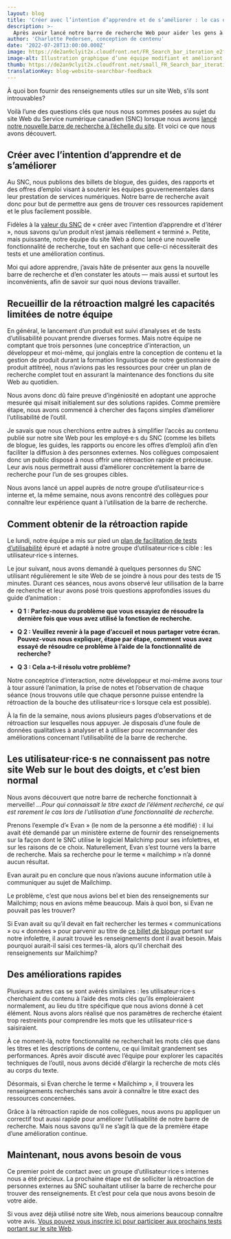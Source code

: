 ```yaml
---
layout: blog
title: 'Créer avec l’intention d’apprendre et de s’améliorer : le cas de notre barre de recherche'
description: >-
  Après avoir lancé notre barre de recherche Web pour aider les gens à trouver plus facilement les ressources qu’ils recherchaient, nous avons dû réaliser des tests auprès des utilisateur·rice·s (recherche en conception) pour découvrir comment améliorer l’outil. 
author: 'Charlotte Pedersen, conception de contenu'
date: '2022-07-28T13:00:00.000Z'
image: https://de2an9clyit2x.cloudfront.net/FR_Search_bar_iteration_e2f89d87f4.jpg
image-alt: Illustration graphique d’une équipe modifiant et améliorant conjointement la barre de recherche d’un site Web.
thumb: https://de2an9clyit2x.cloudfront.net/small_FR_Search_bar_iteration_e2f89d87f4.jpg
translationKey: blog-website-searchbar-feedback
---
```

À quoi bon fournir des renseignements utiles sur un site Web, s’ils sont introuvables? 

Voilà l’une des questions clés que nous nous sommes posées au sujet du site Web du Service numérique canadien (SNC) lorsque nous avons [lancé notre nouvelle barre de recherche à l’échelle du site](https://numerique.canada.ca/2022/07/14/aider-les-gens-%C3%A0-trouver-du-contenu-comment-cr%C3%A9er-une-barre-de-recherche-sur-un-site-web/). Et voici ce que nous avons découvert.

## Créer avec l’intention d’apprendre et de s’améliorer

Au SNC, nous publions des billets de blogue, des guides, des rapports et des offres d’emploi visant à soutenir les équipes gouvernementales dans leur prestation de services numériques. Notre barre de recherche avait donc pour but de permettre aux gens de trouver ces ressources rapidement et le plus facilement possible.

Fidèles à la [valeur du SNC](https://numerique.canada.ca/nos-valeurs/) de « créer avec l’intention d’apprendre et d’itérer », nous savons qu’un produit n’est jamais réellement « terminé ». Petite, mais puissante, notre équipe du site Web a donc lancé une nouvelle fonctionnalité de recherche, tout en sachant que celle-ci nécessiterait des tests et une amélioration continus.  

Moi qui adore apprendre, j’avais hâte de présenter aux gens la nouvelle barre de recherche et d’en constater les atouts — mais aussi et surtout les inconvénients, afin de savoir sur quoi nous devions travailler. 

## Recueillir de la rétroaction malgré les capacités limitées de notre équipe

En général, le lancement d’un produit est suivi d’analyses et de tests d’utilisabilité pouvant prendre diverses formes. Mais notre équipe ne comptant que trois personnes (une conceptrice d’interaction, un développeur et moi-même, qui jonglais entre la conception de contenu et la gestion de produit durant la formation linguistique de notre gestionnaire de produit attitrée), nous n’avions pas les ressources pour créer un plan de recherche complet tout en assurant la maintenance des fonctions du site Web au quotidien. 

Nous avons donc dû faire preuve d’ingéniosité en adoptant une approche mesurée qui misait initialement sur des solutions rapides. Comme première étape, nous avons commencé à chercher des façons simples d’améliorer l’utilisabilité de l’outil.

Je savais que nous cherchions entre autres à simplifier l’accès au contenu publié sur notre site Web pour les employé·e·s du SNC (comme les billets de blogue, les guides, les rapports ou encore les offres d’emploi) afin d’en faciliter la diffusion à des personnes externes. Nos collègues composaient donc un public disposé à nous offrir une rétroaction rapide et précieuse. Leur avis nous permettrait aussi d’améliorer concrètement la barre de recherche pour l’un de ses groupes cibles. 

Nous avons lancé un appel auprès de notre groupe d’utilisateur·rice·s interne et, la même semaine, nous avons rencontré des collègues pour connaître leur expérience quant à l’utilisation de la barre de recherche.

## Comment obtenir de la rétroaction rapide
Le lundi, notre équipe a mis sur pied un [plan de facilitation de tests d’utilisabilité](https://numerique.canada.ca/guides/guide-tests-d-utilisabilite/) épuré et adapté à notre groupe d’utilisateur·rice·s cible : les utilisateur·rice·s internes. 

Le jour suivant, nous avons demandé à quelques personnes du SNC utilisant régulièrement le site Web de se joindre à nous pour des tests de 15 minutes. Durant ces séances, nous avons observé leur utilisation de la barre de recherche et leur avons posé trois questions approfondies issues du guide d’animation : 

- **Q 1 : Parlez-nous du problème que vous essayiez de résoudre la dernière fois que vous avez utilisé la fonction de recherche.**

- **Q 2 : Veuillez revenir à la page d’accueil et nous partager votre écran. Pouvez-vous nous expliquer, étape par étape, comment vous avez essayé de résoudre ce problème à l’aide de la fonctionnalité de recherche?**

-  **Q 3 : Cela a-t-il résolu votre problème?**

Notre conceptrice d’interaction, notre développeur et moi-même avons tour à tour assuré l’animation, la prise de notes et l’observation de chaque séance (nous trouvons utile que chaque personne puisse entendre la rétroaction de la bouche des utilisateur·rice·s lorsque cela est possible). 

À la fin de la semaine, nous avions plusieurs pages d’observations et de rétroaction sur lesquelles nous appuyer. Je disposais d’une foule de données qualitatives à analyser et à utiliser pour recommander des améliorations concernant l’utilisabilité de la barre de recherche. 

## Les utilisateur·rice·s ne connaissent pas notre site Web sur le bout des doigts, et c’est bien normal

Nous avons découvert que notre barre de recherche fonctionnait à merveille! *...Pour qui connaissait le titre exact de l’élément recherché, ce qui est rarement le cas lors de l’utilisation d’une fonctionnalité de recherche.* 

Prenons l’exemple d’« Evan » (le nom de la personne a été modifié) : il lui avait été demandé par un ministère externe de fournir des renseignements sur la façon dont le SNC utilise le logiciel Mailchimp pour ses infolettres, et sur les raisons de ce choix. Naturellement, Evan s’est tourné vers la barre de recherche. Mais sa recherche pour le terme « mailchimp » n’a donné aucun résultat. 

Evan aurait pu en conclure que nous n’avions aucune information utile à communiquer au sujet de Mailchimp. 

Le problème, c’est que nous avions bel et bien des renseignements sur Mailchimp; nous en avions même beaucoup. Mais à quoi bon, si Evan ne pouvait pas les trouver? 

Si Evan avait su qu’il devait en fait rechercher les termes « communications » ou « données » pour parvenir au titre de [ce billet de blogue](https://numerique.canada.ca/2019/11/28/communications-et-donn%C3%A9es-elles-v%C3%A9curent-heureuses-jusqu%C3%A0-la-fin-des-temps/) portant sur notre infolettre, il aurait trouvé les renseignements dont il avait besoin. Mais pourquoi aurait-il saisi ces termes-là, alors qu’il cherchait des renseignements sur Mailchimp?

## Des améliorations rapides

Plusieurs autres cas se sont avérés similaires : les utilisateur·rice·s cherchaient du contenu à l’aide des mots clés qu’ils emploieraient normalement, au lieu du titre spécifique que nous avions donné à cet élément. Nous avons alors réalisé que nos paramètres de recherche étaient trop restreints pour comprendre les mots que les utilisateur·rice·s saisiraient.  

À ce moment-là, notre fonctionnalité ne recherchait les mots clés que dans les titres et les descriptions de contenu, ce qui limitait grandement ses performances. Après avoir discuté avec l’équipe pour explorer les capacités techniques de l’outil, nous avons décidé d’élargir la recherche de mots clés au corps du texte.

Désormais, si Evan cherche le terme « Mailchimp », il trouvera les renseignements recherchés sans avoir à connaître le titre exact des ressources concernées.

Grâce à la rétroaction rapide de nos collègues, nous avons pu appliquer un correctif tout aussi rapide pour améliorer l’utilisabilité de notre barre de recherche. Mais nous savons qu’il ne s’agit là que de la première étape d’une amélioration continue.

## **Maintenant, nous avons besoin de vous**

Ce premier point de contact avec un groupe d’utilisateur·rice·s internes nous a été précieux. La prochaine étape est de solliciter la rétroaction de personnes externes au SNC souhaitant utiliser la barre de recherche pour trouver des renseignements. Et c’est pour cela que nous avons besoin de votre aide.

Si vous avez déjà utilisé notre site Web, nous aimerions beaucoup connaître votre avis. [Vous pouvez vous inscrire ici pour participer aux prochains tests portant sur le site Web](https://numerique.canada.ca/test-d-utilisabilite-du-site-web/).  

